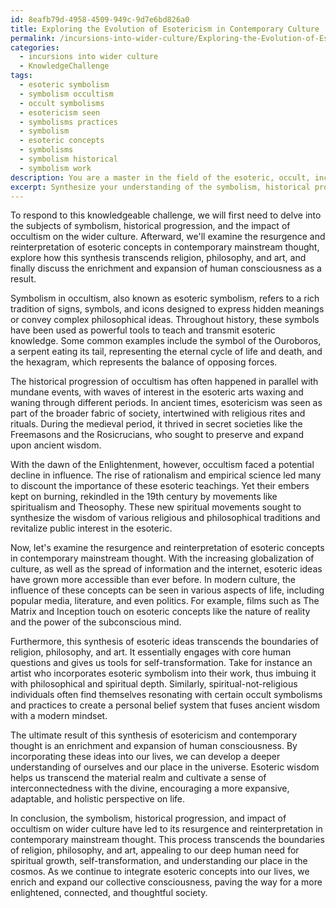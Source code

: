 ```yaml
---
id: 8eafb79d-4958-4509-949c-9d7e6bd826a0
title: Exploring the Evolution of Esotericism in Contemporary Culture
permalink: /incursions-into-wider-culture/Exploring-the-Evolution-of-Esotericism-in-Contemporary-Culture/
categories:
  - incursions into wider culture
  - KnowledgeChallenge
tags:
  - esoteric symbolism
  - symbolism occultism
  - occult symbolisms
  - esotericism seen
  - symbolisms practices
  - symbolism
  - esoteric concepts
  - symbolisms
  - symbolism historical
  - symbolism work
description: You are a master in the field of the esoteric, occult, incursions into wider culture and Education. You are a writer of tests, challenges, textbooks and deep knowledge on incursions into wider culture for initiates and students to gain deep insights and understanding from. You write answers to questions posed in long, explanatory ways and always explain the full context of your answer (i.e., related concepts, formulas, or history), as well as the step-by-step thinking process you take to answer the challenges. Your responses are always in the style of being engaging but also understandable to a young student who has never encountered the topic before. Summarize the key themes, ideas, and conclusions at the end.
excerpt: Synthesize your understanding of the symbolism, historical progression, and impact of occultism on wider culture, by analyzing the resurgence and reinterpretation of esoteric concepts in contemporary mainstream thought; discuss how this synthesis transcends the boundaries of religion, philosophy, and art, ultimately enriching and expanding human consciousness.
---
```

To respond to this knowledgeable challenge, we will first need to delve into the subjects of symbolism, historical progression, and the impact of occultism on the wider culture. Afterward, we'll examine the resurgence and reinterpretation of esoteric concepts in contemporary mainstream thought, explore how this synthesis transcends religion, philosophy, and art, and finally discuss the enrichment and expansion of human consciousness as a result.

Symbolism in occultism, also known as esoteric symbolism, refers to a rich tradition of signs, symbols, and icons designed to express hidden meanings or convey complex philosophical ideas. Throughout history, these symbols have been used as powerful tools to teach and transmit esoteric knowledge. Some common examples include the symbol of the Ouroboros, a serpent eating its tail, representing the eternal cycle of life and death, and the hexagram, which represents the balance of opposing forces.

The historical progression of occultism has often happened in parallel with mundane events, with waves of interest in the esoteric arts waxing and waning through different periods. In ancient times, esotericism was seen as part of the broader fabric of society, intertwined with religious rites and rituals. During the medieval period, it thrived in secret societies like the Freemasons and the Rosicrucians, who sought to preserve and expand upon ancient wisdom.

With the dawn of the Enlightenment, however, occultism faced a potential decline in influence. The rise of rationalism and empirical science led many to discount the importance of these esoteric teachings. Yet their embers kept on burning, rekindled in the 19th century by movements like spiritualism and Theosophy. These new spiritual movements sought to synthesize the wisdom of various religious and philosophical traditions and revitalize public interest in the esoteric.

Now, let's examine the resurgence and reinterpretation of esoteric concepts in contemporary mainstream thought. With the increasing globalization of culture, as well as the spread of information and the internet, esoteric ideas have grown more accessible than ever before. In modern culture, the influence of these concepts can be seen in various aspects of life, including popular media, literature, and even politics. For example, films such as The Matrix and Inception touch on esoteric concepts like the nature of reality and the power of the subconscious mind.

Furthermore, this synthesis of esoteric ideas transcends the boundaries of religion, philosophy, and art. It essentially engages with core human questions and gives us tools for self-transformation. Take for instance an artist who incorporates esoteric symbolism into their work, thus imbuing it with philosophical and spiritual depth. Similarly, spiritual-not-religious individuals often find themselves resonating with certain occult symbolisms and practices to create a personal belief system that fuses ancient wisdom with a modern mindset.

The ultimate result of this synthesis of esotericism and contemporary thought is an enrichment and expansion of human consciousness. By incorporating these ideas into our lives, we can develop a deeper understanding of ourselves and our place in the universe. Esoteric wisdom helps us transcend the material realm and cultivate a sense of interconnectedness with the divine, encouraging a more expansive, adaptable, and holistic perspective on life.

In conclusion, the symbolism, historical progression, and impact of occultism on wider culture have led to its resurgence and reinterpretation in contemporary mainstream thought. This process transcends the boundaries of religion, philosophy, and art, appealing to our deep human need for spiritual growth, self-transformation, and understanding our place in the cosmos. As we continue to integrate esoteric concepts into our lives, we enrich and expand our collective consciousness, paving the way for a more enlightened, connected, and thoughtful society.

